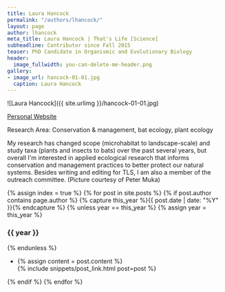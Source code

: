 ```yaml
---
title: Laura Hancock
permalink: "/authors/lhancock/"
layout: page
author: lhancock
meta_title: Laura Hancock | That's Life [Science]
subheadline: Contributor since Fall 2015
teaser: PhD Candidate in Organismic and Evolutionary Biology
header:
  image_fullwidth: you-can-delete-me-header.png
gallery:
- image_url: hancock-01-01.jpg
  caption: Laura Hancock
---
```


![Laura Hancock]({{ site.urlimg }}/hancock-01-01.jpg)

[Personal Website](https://gpls.cns.umass.edu/oeb/directory/laura-m.-s.-hancock)

Research Area: Conservation & management, bat ecology, plant ecology

My research has changed scope (microhabitat to landscape-scale) and study taxa (plants and insects to bats) over the past several years, but overall I'm interested in applied ecological research that informs conservation and management practices to better protect our natural systems. Besides writing and editing for TLS, I am also a member of the outreach committee. (Picture courtesy of Peter Muka)

{% assign index = true %}
{% for post in site.posts %}
{% if post.author contains page.author %}
{% capture this_year %}{{ post.date | date: "%Y" }}{% endcapture %}
{% unless year == this_year %}
{% assign year = this_year %}
<h3>{{ year }}</h3>
{% endunless %}
<ul style="list-style-type:disc">
 <li> 
 {% assign content = post.content %} 
 <article>
 {% include snippets/post_link.html post=post %}
 </article>
 </li>
</ul>
{% endif %}
{% endfor %}

